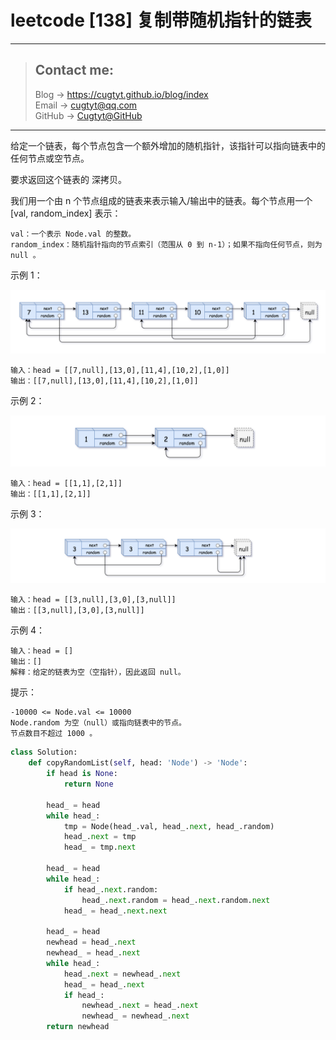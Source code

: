 # leetcode [138] 复制带随机指针的链表

---
> ## Contact me:
> Blog -> <https://cugtyt.github.io/blog/index>  
> Email -> <cugtyt@qq.com>  
> GitHub -> [Cugtyt@GitHub](https://github.com/Cugtyt)

---

给定一个链表，每个节点包含一个额外增加的随机指针，该指针可以指向链表中的任何节点或空节点。

要求返回这个链表的 深拷贝。 

我们用一个由 n 个节点组成的链表来表示输入/输出中的链表。每个节点用一个 [val, random_index] 表示：
```
val：一个表示 Node.val 的整数。
random_index：随机指针指向的节点索引（范围从 0 到 n-1）；如果不指向任何节点，则为  null 。
```

示例 1：

![](R/e1.png)

```
输入：head = [[7,null],[13,0],[11,4],[10,2],[1,0]]
输出：[[7,null],[13,0],[11,4],[10,2],[1,0]]
```

示例 2：

![](R/e2.png)


```
输入：head = [[1,1],[2,1]]
输出：[[1,1],[2,1]]
```

示例 3：

![](R/e3.png)


```
输入：head = [[3,null],[3,0],[3,null]]
输出：[[3,null],[3,0],[3,null]]
```

示例 4：
```
输入：head = []
输出：[]
解释：给定的链表为空（空指针），因此返回 null。
```

提示：
```
-10000 <= Node.val <= 10000
Node.random 为空（null）或指向链表中的节点。
节点数目不超过 1000 。
```

``` python
class Solution:
    def copyRandomList(self, head: 'Node') -> 'Node':
        if head is None:
            return None
        
        head_ = head
        while head_:
            tmp = Node(head_.val, head_.next, head_.random)
            head_.next = tmp
            head_ = tmp.next

        head_ = head
        while head_:
            if head_.next.random:
                head_.next.random = head_.next.random.next
            head_ = head_.next.next

        head_ = head
        newhead = head_.next
        newhead_ = head_.next
        while head_:
            head_.next = newhead_.next
            head_ = head_.next
            if head_:
                newhead_.next = head_.next
                newhead_ = newhead_.next
        return newhead
```